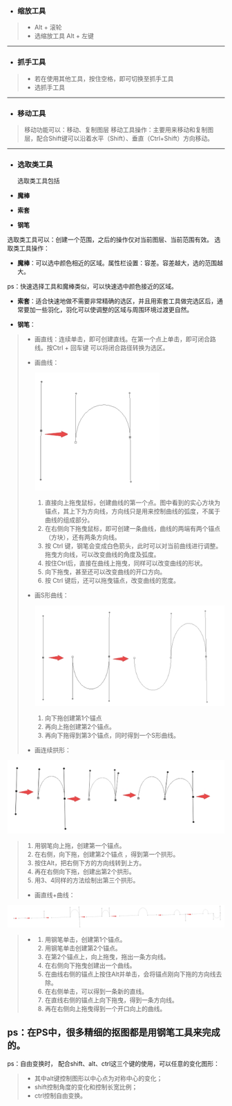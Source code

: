* ### 缩放工具


> * Alt + 滚轮  
> * 选缩放工具 Alt + 左键

---

* ### 抓手工具


> * 若在使用其他工具，按住空格，即可切换至抓手工具
> * 选抓手工具

---

* ### 移动工具


> 移动功能可以：移动、复制图层
> 移动工具操作：主要用来移动和复制图层，配合Shift键可以沿着水平（Shift）、垂直（Ctrl+Shift）方向移动。

---

* ### 选取类工具

  选取类工具包括

* **魔棒**

* **索套**

* **钢笔**


选取类工具可以：创建一个范围，之后的操作仅对当前图层、当前范围有效。
选取类工具操作：

* **魔棒**：可以选中颜色相近的区域。属性栏设置：容差。容差越大，选的范围越大。

ps：快速选择工具和魔棒类似，可以快速选中颜色接近的区域。

* **索套**：适合快速地做不需要非常精确的选区，并且用索套工具做完选区后，通常要加一些羽化，羽化可以使调整的区域与周围环境过渡更自然。

* **钢笔**：


> * 画直线：连续单击，即可创建直线。在第一个点上单击，即可闭合路线。按Ctrl + 回车键 可以将闭合路径转换为选区。
> * 画曲线：
> 
>   ![](/assets/gb.jpg)
>   1. 直接向上拖曳鼠标，创建曲线的第一个点。图中看到的实心方块为锚点，其上下为方向线，方向线只是用来控制曲线的弧度，不属于曲线的组成部分。
>   2. 在右侧向下拖曳鼠标，即可创建一条曲线，曲线的两端有两个锚点（方块），还有两条方向线。
>   3. 按 Ctrl 键，钢笔会变成白色箭头，此时可以对当前曲线进行调整。拖曳方向线，可以改变曲线的角度及弧度。
>   4. 按住Ctrl后，直接在曲线上拖曳，同样可以改变曲线的形状。
>   5. 向下拖曳，甚至还可以改变曲线的开口方向。
>   6. 按 Ctrl 键后，还可以拖曳锚点，改变曲线的宽度。
> 
> * 画S形曲线：
> 
>   ![](/assets/gb2.jpg)
>   1. 向下拖创建第1个锚点
>   2. 再向上拖创建第2个锚点。
>   3. 再向下拖得到第3个锚点，同时得到一个S形曲线。
> 
> 
> * 画连续拱形：

![](/assets/gb3.jpg)
> 1. 用钢笔向上拖，创建第一个锚点。
> 2. 在右侧，向下拖，创建第2个锚点 ，得到第一个拱形。
> 3. 按住Alt，把右侧下方的方向线转到上方。
> 4. 再在右侧向下拖，创建出第2个拱形。
> 5. 用3、4同样的方法绘制出第三个拱形。
> 
> * 画直线+曲线：

![](/assets/gb4.jpg)
> * 1. 用钢笔单击，创建第1个锚点。
>   2. 用钢笔单击创建第2个锚点。
>   3. 在第2个锚点上，向上拖曳，拖出一条方向线。
>   4. 在右侧向下拖曳创建出一个曲线。
>   5. 在曲线右侧的锚点上按住Alt并单击，会将锚点刚向下拖的方向线去除。
>   6. 在右侧单击，可以得到一条新的直线。
>   7. 在直线右侧的锚点上向下拖曳，得到一条方向线。
>   8. 再在右侧向上拖曳得到一个开口向上的曲线。

ps：在PS中，很多精细的抠图都是用钢笔工具来完成的。
---

ps：自由变换时， 配合shift、alt、ctrl这三个键的使用，可以任意的变化图形：

> * 其中alt键控制图形以中心点为对称中心的变化；
> * shift控制角度的变化和控制长宽比例；
> * ctrl控制自由变换。

